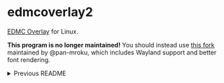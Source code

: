 # edmcoverlay2

[EDMC Overlay][] for Linux.

**This program is no longer maintained!** You should instead use [this fork](https://github.com/pan-mroku/edmcoverlay2) maintained by @pan-mroku, which includes Wayland support and better font rendering.

<details><summary>Previous README</summary>

## Installation

- Clone the repo into your EDMC plugins directory
  - NB: you *should not* name the directory `edmcoverlay2`. Typically,
    you should name it `edmcoverlay`, for compatibility with as many
    plugins as possible. For some plugins, you may need to rename it to
    `EDMCOverlay` instead. You cannot currently use both names at once.
- Install the dependencies (mostly X11 development headers; on Ubuntu,
  the `xorg-dev` package may be sufficient)
- Run `make`
- In the EDMC settings, configure the size and position of the overlay

## Usage

edmcoverlay2 aims to be 100% compatible with EDMC Overlay. Both the
Python library and the local server (running on port 5010) are present,
although for new plugins I highly recommend using the Python library
where possible.

Some features are not yet implemented, and there are likely to be bugs.

## Contributing

Contributions are welcome!

In particular, I'd like to move away from direct use of the X APIs where
possible – the use of `XDrawString` means that there are very few
available fonts, and the fonts that do exist have extremely limited
glyph coverage. Probably something like Pango (presumably in conjunction
with cairo) is the best option. Help in doing this would be greatly
appreciated.

Everyone interacting with this project is expected to abide by the terms
of the Contributor Covenant Code of Conduct. Violations should be
reported to coc-enforcement-edmcoverlay2@sorrel.sh.

## Copyright

Copyright © 2020 Ash Holland. Licensed under the GPL (version 3 only).

edmcoverlay2 is heavily based on [X11 overlay][] by @ericek111 (GPLv3).

Additionally, parts of edmcoverlay2 are copied from other projects:

- [gason][] (MIT)
- [lib_netsockets][] (Apache 2.0)

edmcoverlay2 would not exist without them.

Copyright notices can be found in the relevant source files.

[EDMC Overlay]: https://github.com/inorton/EDMCOverlay
[gason]: https://github.com/vivkin/gason
[lib_netsockets]: https://github.com/pedro-vicente/lib_netsockets
[X11 overlay]: https://gist.github.com/ericek111/774a1661be69387de846f5f5a5977a46

</details>
